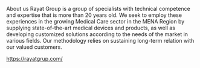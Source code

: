About us
Rayat Group is a group of specialists with technical competence and expertise that is more than 20 years old. We seek to employ these experiences in the growing Medical Care sector in the MENA Region by supplying state-of-the-art medical devices and products, as well as developing customized solutions according to the needs of the market in various fields. Our methodology relies on sustaining long-term relation with our valued customers.

https://rayatgrup.com/
